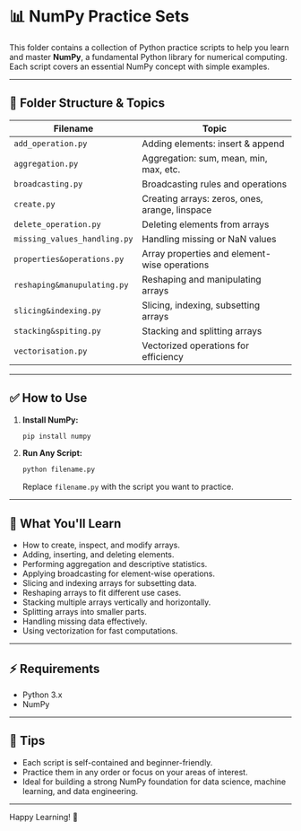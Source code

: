 # 📊 NumPy Practice Sets

This folder contains a collection of Python practice scripts to help you learn and master **NumPy**, a fundamental Python library for numerical computing. Each script covers an essential NumPy concept with simple examples.

---

## 📁 Folder Structure & Topics

| Filename                     | Topic                                          |
| ---------------------------- | ---------------------------------------------- |
| `add_operation.py`           | Adding elements: insert & append               |
| `aggregation.py`             | Aggregation: sum, mean, min, max, etc.         |
| `broadcasting.py`            | Broadcasting rules and operations              |
| `create.py`                  | Creating arrays: zeros, ones, arange, linspace |
| `delete_operation.py`        | Deleting elements from arrays                  |
| `missing_values_handling.py` | Handling missing or NaN values                 |
| `properties&operations.py`   | Array properties and element-wise operations   |
| `reshaping&manupulating.py`  | Reshaping and manipulating arrays              |
| `slicing&indexing.py`        | Slicing, indexing, subsetting arrays           |
| `stacking&spiting.py`        | Stacking and splitting arrays                  |
| `vectorisation.py`           | Vectorized operations for efficiency           |

---

## ✅ How to Use

1. **Install NumPy:**

   ```bash
   pip install numpy
   ```

2. **Run Any Script:**

   ```bash
   python filename.py
   ```

   Replace `filename.py` with the script you want to practice.

---

## 🎯 What You'll Learn

* How to create, inspect, and modify arrays.
* Adding, inserting, and deleting elements.
* Performing aggregation and descriptive statistics.
* Applying broadcasting for element-wise operations.
* Slicing and indexing arrays for subsetting data.
* Reshaping arrays to fit different use cases.
* Stacking multiple arrays vertically and horizontally.
* Splitting arrays into smaller parts.
* Handling missing data effectively.
* Using vectorization for fast computations.

---

## ⚡ Requirements

* Python 3.x
* NumPy

---

## 📌 Tips

* Each script is self-contained and beginner-friendly.
* Practice them in any order or focus on your areas of interest.
* Ideal for building a strong NumPy foundation for data science, machine learning, and data engineering.

---

Happy Learning! 🚀
